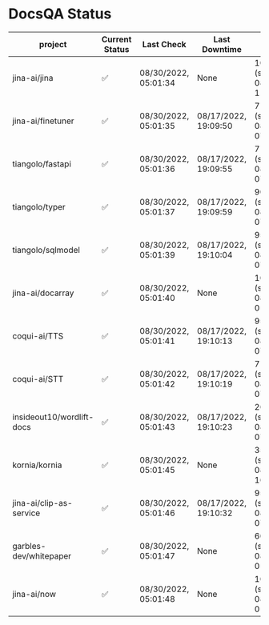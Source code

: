 # DocsQA Status

|         project         |Current Status|     Last Check     |   Last Downtime    |              % Uptime              |
|-------------------------|--------------|--------------------|--------------------|------------------------------------|
|jina-ai/jina             |✅            |08/30/2022, 05:01:34|None                |100.000 (since 08/29/2022, 11:24:14)|
|jina-ai/finetuner        |✅            |08/30/2022, 05:01:35|08/17/2022, 19:09:50|71.059 (since 08/15/2022, 07:09:42) |
|tiangolo/fastapi         |✅            |08/30/2022, 05:01:36|08/17/2022, 19:09:55|71.065 (since 08/15/2022, 07:09:42) |
|tiangolo/typer           |✅            |08/30/2022, 05:01:37|08/17/2022, 19:09:59|90.273 (since 08/15/2022, 07:09:42) |
|tiangolo/sqlmodel        |✅            |08/30/2022, 05:01:39|08/17/2022, 19:10:04|95.502 (since 08/15/2022, 07:09:42) |
|jina-ai/docarray         |✅            |08/30/2022, 05:01:40|None                |100.000 (since 08/24/2022, 01:39:12)|
|coqui-ai/TTS             |✅            |08/30/2022, 05:01:41|08/17/2022, 19:10:13|95.499 (since 08/15/2022, 07:09:42) |
|coqui-ai/STT             |✅            |08/30/2022, 05:01:42|08/17/2022, 19:10:19|71.063 (since 08/15/2022, 07:09:42) |
|insideout10/wordlift-docs|✅            |08/30/2022, 05:01:43|08/17/2022, 19:10:23|26.440 (since 08/15/2022, 07:09:42) |
|kornia/kornia            |✅            |08/30/2022, 05:01:45|None                |35.125 (since 08/23/2022, 16:11:04) |
|jina-ai/clip-as-service  |✅            |08/30/2022, 05:01:46|08/17/2022, 19:10:32|95.508 (since 08/15/2022, 07:09:42) |
|garbles-dev/whitepaper   |✅            |08/30/2022, 05:01:47|None                |60.128 (since 08/24/2022, 01:39:12) |
|jina-ai/now              |✅            |08/30/2022, 05:01:48|None                |100.000 (since 08/24/2022, 01:39:12)|
